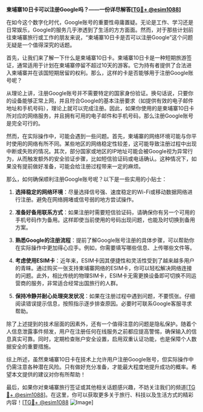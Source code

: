 **柬埔寨10日卡可以注册Google吗？——一份详尽解答[[TG💪+ @esim1088](https://t.me/s/esim1088)]**

在如今这个数字化时代，Google账号的重要性毋庸置疑。无论是工作、学习还是日常娱乐，Google的服务几乎渗透到了生活的方方面面。然而，对于那些计划前往柬埔寨旅行或工作的朋友来说，“柬埔寨10日卡是否可以注册Google”这个问题无疑是一个值得深究的话题。

首先，让我们来了解一下什么是柬埔寨10日卡。柬埔寨10日卡是一种短期旅游签证，通常适用于计划在柬埔寨停留不超过10天的游客。它为持有者提供了合法进入柬埔寨并在该国短期居留的权利。那么，这样的卡是否能够用于注册Google账号呢？

从理论上讲，注册Google账号并不需要特定的国家身份验证。换句话说，只要你的设备能够正常上网，并且符合Google的基本注册要求（如提供有效的电子邮件地址和手机号码），理论上就可以完成注册。因此，如果你使用的是柬埔寨10日卡所对应的网络服务，并且拥有可用的电子邮件和手机号码，那么注册Google账号是完全可行的。

然而，在实际操作中，可能会遇到一些问题。首先，柬埔寨的网络环境可能与你平时使用的网络有所不同。某些地区的网络稳定性较差，这可能导致注册过程中出现中断或失败的情况。其次，部分国家或地区的IP地址可能会被Google视为异常行为，从而触发额外的安全验证步骤，比如短信验证码或电话确认。这种情况下，如果没有提前做好准备，可能会给注册过程带来一定的麻烦。

那么，如何确保顺利注册Google账号呢？以下是一些实用的小贴士：

1. **选择稳定的网络环境**：尽量选择信号强、速度稳定的Wi-Fi或移动数据网络进行注册。避免在网络拥堵或信号弱的地方尝试操作。
   
2. **准备好备用联系方式**：如果注册时需要短信验证码，请确保你有另一个可用的手机号码作为备用。这样即使当前使用的号码出现问题，也能及时切换到备用方案。

3. **熟悉Google的注册流程**：提前了解Google账号注册的具体步骤，可以帮助你在实际操作中更加得心应手。例如，你需要填写哪些信息、上传哪些文件等。

4. **考虑使用ESIM卡**：近年来，ESIM卡因其便捷性和灵活性受到了越来越多用户的青睐。通过购买一张支持柬埔寨网络的ESIM卡，你可以轻松解决网络连接的问题。此外，相比传统的物理SIM卡，ESIM卡无需更换设备即可切换不同运营商的服务，非常适合经常出国旅行的人群。

5. **保持冷静并耐心处理突发状况**：如果在注册过程中遇到问题，不要慌张。仔细阅读错误提示信息，按照指示逐步排查原因。必要时可联系Google客服寻求帮助。

除了上述提到的技术层面的因素外，还有一个值得注意的问题是隐私保护。随着个人信息泄露事件频发，用户在注册任何在线服务之前都应提高警惕，确保输入的信息真实可靠。同时，定期检查账户安全设置，启用双重认证功能，也是保障个人数据安全的重要措施。

综上所述，虽然柬埔寨10日卡在技术上允许用户注册Google账号，但实际操作中仍需注意各种潜在风险。只有做好充分准备，才能最大程度地提升成功的概率。希望本文提供的建议对你有所帮助！

最后，如果你对柬埔寨旅行签证或其他相关话题感兴趣，不妨关注我们的频道[[TG💪+ @esim1088](https://t.me/s/esim1088)]。在这里，你可以获取更多关于旅行、科技以及生活方式的精彩内容！[[TG💪+ @esim1088](https://t.me/s/esim1088) ![Image](https://i.postimg.cc/4NQfJmqS/Snipaste-2025-05-13-00-14-12.png)]